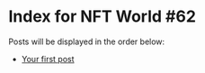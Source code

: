# Index for NFT World #62
Posts will be displayed in the order below:

- [Your first post](./001-first.md)

